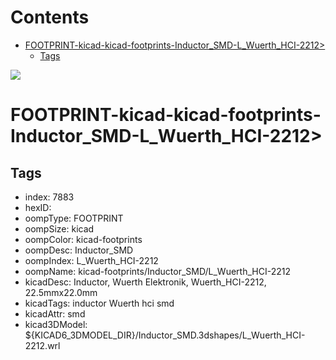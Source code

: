 



Contents
========

* [FOOTPRINT-kicad-kicad-footprints-Inductor_SMD-L_Wuerth_HCI-2212>](#footprint-kicad-kicad-footprints-inductor_smd-l_wuerth_hci-2212)
	* [Tags](#tags)
  
![][im]
# FOOTPRINT-kicad-kicad-footprints-Inductor_SMD-L_Wuerth_HCI-2212>

## Tags

- index: 7883
- hexID: 
- oompType: FOOTPRINT
- oompSize: kicad
- oompColor: kicad-footprints
- oompDesc: Inductor_SMD
- oompIndex: L_Wuerth_HCI-2212
- oompName: kicad-footprints/Inductor_SMD/L_Wuerth_HCI-2212
- kicadDesc: Inductor, Wuerth Elektronik, Wuerth_HCI-2212, 22.5mmx22.0mm
- kicadTags: inductor Wuerth hci smd
- kicadAttr: smd
- kicad3DModel: ${KICAD6_3DMODEL_DIR}/Inductor_SMD.3dshapes/L_Wuerth_HCI-2212.wrl



[im]: image.png
